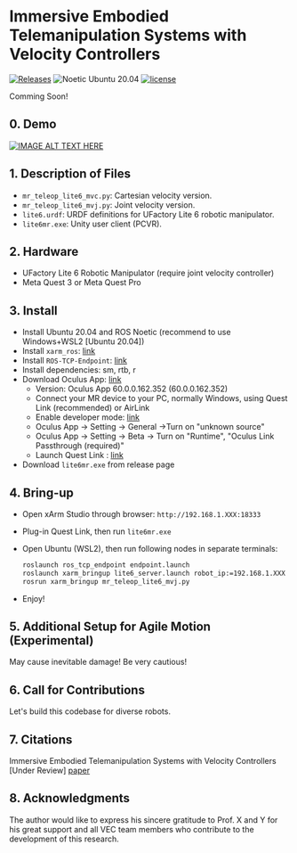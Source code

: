 # Immersive Embodied Telemanipulation Systems with Velocity Controllers

[![Releases](https://img.shields.io/github/release/Zhefan-Xu/CERLAB-UAV-Autonomy.svg)](https://github.com/RoboDD/usv_autonomy/releases)
![Noetic Ubuntu 20.04](https://github.com/Zhefan-Xu/CERLAB-UAV-Autonomy/actions/workflows/Ubuntu20.04-build.yaml/badge.svg) 
[![license](https://img.shields.io/badge/License-MIT-green.svg)](https://opensource.org/licenses/MIT) 

Comming Soon!

## 0. Demo

[![IMAGE ALT TEXT HERE](https://img.youtube.com/vi/1dyqM8UEa1E/0.jpg)](https://www.youtube.com/embed/1dyqM8UEa1E)

## 1. Description of Files

- ```mr_teleop_lite6_mvc.py```: Cartesian velocity version.
- ```mr_teleop_lite6_mvj.py```: Joint velocity version.
- ```lite6.urdf```: URDF definitions for UFactory Lite 6 robotic manipulator.
- ```lite6mr.exe```: Unity user client (PCVR).

## 2. Hardware

- UFactory Lite 6 Robotic Manipulator (require joint velocity controller)
- Meta Quest 3 or Meta Quest Pro

## 3. Install

- Install Ubuntu 20.04 and ROS Noetic (recommend to use Windows+WSL2 [Ubuntu 20.04])
- Install `xarm_ros`: [link](https://github.com/xArm-Developer/xarm_ros)
- Install `ROS-TCP-Endpoint`: [link](https://github.com/Unity-Technologies/ROS-TCP-Endpoint)
- Install dependencies: sm, rtb, r
- Download Oculus App: [link](https://www.meta.com/gb/quest/setup/)
  - Version: Oculus App 60.0.0.162.352 (60.0.0.162.352) 
  - Connect your MR device to your PC, normally Windows, using Quest Link (recommended) or AirLink
  - Enable developer mode: [link](https://developer.oculus.com/documentation/native/android/mobile-device-setup/?locale=en_GB)
  - Oculus App -> Setting -> General ->Turn on "unknown source"
  - Oculus App -> Setting -> Beta -> Turn on "Runtime", "Oculus Link Passthrough (required)"
  - Launch Quest Link : [link](https://www.meta.com/en-gb/help/quest/articles/headsets-and-accessories/oculus-link/connect-link-with-quest-2/)
- Download ```lite6mr.exe``` from release page

## 4. Bring-up

- Open xArm Studio through browser: `http://192.168.1.XXX:18333`
- Plug-in Quest Link, then run ```lite6mr.exe```
- Open Ubuntu (WSL2), then run following nodes in separate terminals:

  ```bash
  roslaunch ros_tcp_endpoint endpoint.launch
  roslaunch xarm_bringup lite6_server.launch robot_ip:=192.168.1.XXX
  rosrun xarm_bringup mr_teleop_lite6_mvj.py
  ```
- Enjoy!
  
## 5. Additional Setup for Agile Motion (Experimental)

May cause inevitable damage! Be very cautious!

## 6. Call for Contributions

Let's build this codebase for diverse robots.

## 7. Citations

Immersive Embodied Telemanipulation Systems with Velocity Controllers [Under Review]
[paper](https://ieeexplore.ieee.org/)

## 8. Acknowledgments

The author would like to express his sincere gratitude to Prof. X and Y for his great support and all VEC team members who contribute to the development of this research.

